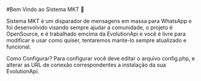 #Bem Vindo ao Sistema MKT 🎉

Sistema MKT é um disparador de mensagens em massa para WhatsApp e foi desenvolvido visando sempre ajudar a comunidade, o projeto é OpenSource, e é trabalhado emcima da EvolutionApi e você é livre para modificar e usar como quiser, tentaremos mante-lo sempre atualizado e funcional.

Como Configurar?
Para configurar você deve editar o arquivo config.php, e alterar as URL de conexão correspondentes a instalação da sua EvolutionApi.

